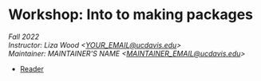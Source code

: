 
# Workshop: Into to making packages

_Fall 2022_  
_Instructor: Liza Wood <<YOUR_EMAIL@ucdavis.edu>>_  
_Maintainer: MAINTAINER'S NAME <<MAINTAINER_EMAIL@ucdavis.edu>>_

* [Reader](https://d-rug.github.io/packages_with_roxygen2/)



